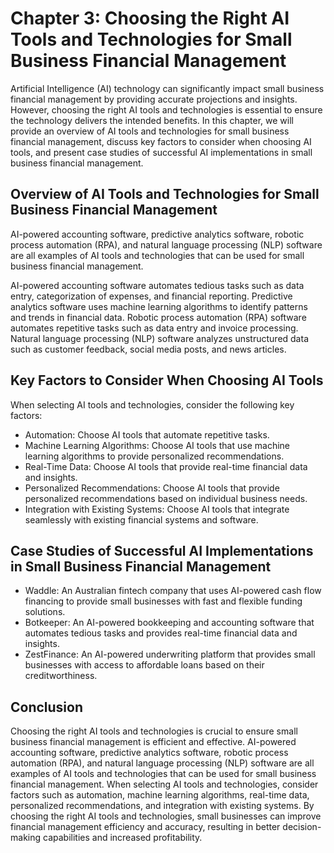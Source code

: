 Chapter 3: Choosing the Right AI Tools and Technologies for Small Business Financial Management
===============================================================================================

Artificial Intelligence (AI) technology can significantly impact small business financial management by providing accurate projections and insights. However, choosing the right AI tools and technologies is essential to ensure the technology delivers the intended benefits. In this chapter, we will provide an overview of AI tools and technologies for small business financial management, discuss key factors to consider when choosing AI tools, and present case studies of successful AI implementations in small business financial management.

Overview of AI Tools and Technologies for Small Business Financial Management
-----------------------------------------------------------------------------

AI-powered accounting software, predictive analytics software, robotic process automation (RPA), and natural language processing (NLP) software are all examples of AI tools and technologies that can be used for small business financial management.

AI-powered accounting software automates tedious tasks such as data entry, categorization of expenses, and financial reporting. Predictive analytics software uses machine learning algorithms to identify patterns and trends in financial data. Robotic process automation (RPA) software automates repetitive tasks such as data entry and invoice processing. Natural language processing (NLP) software analyzes unstructured data such as customer feedback, social media posts, and news articles.

Key Factors to Consider When Choosing AI Tools
----------------------------------------------

When selecting AI tools and technologies, consider the following key factors:

* Automation: Choose AI tools that automate repetitive tasks.
* Machine Learning Algorithms: Choose AI tools that use machine learning algorithms to provide personalized recommendations.
* Real-Time Data: Choose AI tools that provide real-time financial data and insights.
* Personalized Recommendations: Choose AI tools that provide personalized recommendations based on individual business needs.
* Integration with Existing Systems: Choose AI tools that integrate seamlessly with existing financial systems and software.

Case Studies of Successful AI Implementations in Small Business Financial Management
------------------------------------------------------------------------------------

* Waddle: An Australian fintech company that uses AI-powered cash flow financing to provide small businesses with fast and flexible funding solutions.
* Botkeeper: An AI-powered bookkeeping and accounting software that automates tedious tasks and provides real-time financial data and insights.
* ZestFinance: An AI-powered underwriting platform that provides small businesses with access to affordable loans based on their creditworthiness.

Conclusion
----------

Choosing the right AI tools and technologies is crucial to ensure small business financial management is efficient and effective. AI-powered accounting software, predictive analytics software, robotic process automation (RPA), and natural language processing (NLP) software are all examples of AI tools and technologies that can be used for small business financial management. When selecting AI tools and technologies, consider factors such as automation, machine learning algorithms, real-time data, personalized recommendations, and integration with existing systems. By choosing the right AI tools and technologies, small businesses can improve financial management efficiency and accuracy, resulting in better decision-making capabilities and increased profitability.
